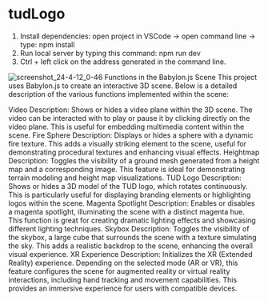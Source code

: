 # tudLogo

1. Install dependencies: open project in VSCode -> open command line -> type: npm install
2. Run local server by typing this command: npm run dev
3. Ctrl + left click on the address generated in the command line.

![screenshot_24-4-12_0-46](https://github.com/EClp007/tudLogo/assets/96184306/287f61f7-3be5-4b68-bb9e-85f61fe5f199)
Functions in the Babylon.js Scene
This project uses Babylon.js to create an interactive 3D scene. Below is a detailed description of the various functions implemented within the scene:

Video
Description: Shows or hides a video plane within the 3D scene. The video can be interacted with to play or pause it by clicking directly on the video plane. This is useful for embedding multimedia content within the scene.
Fire Sphere
Description: Displays or hides a sphere with a dynamic fire texture. This adds a visually striking element to the scene, useful for demonstrating procedural textures and enhancing visual effects.
Heightmap
Description: Toggles the visibility of a ground mesh generated from a height map and a corresponding image. This feature is ideal for demonstrating terrain modeling and height map visualizations.
TUD Logo
Description: Shows or hides a 3D model of the TUD logo, which rotates continuously. This is particularly useful for displaying branding elements or highlighting logos within the scene.
Magenta Spotlight
Description: Enables or disables a magenta spotlight, illuminating the scene with a distinct magenta hue. This function is great for creating dramatic lighting effects and showcasing different lighting techniques.
Skybox
Description: Toggles the visibility of the skybox, a large cube that surrounds the scene with a texture simulating the sky. This adds a realistic backdrop to the scene, enhancing the overall visual experience.
XR Experience
Description: Initializes the XR (Extended Reality) experience. Depending on the selected mode (AR or VR), this feature configures the scene for augmented reality or virtual reality interactions, including hand tracking and movement capabilities. This provides an immersive experience for users with compatible devices.
